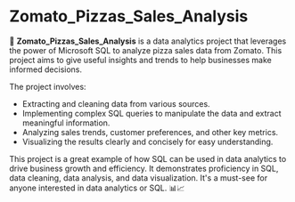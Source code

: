 # Zomato_Pizzas_Sales_Analysis

🍕 **Zomato_Pizzas_Sales_Analysis** is a data analytics project that leverages the power of Microsoft SQL to analyze pizza sales data from Zomato. This project aims to give useful insights and trends to help businesses make informed decisions.

The project involves:
- Extracting and cleaning data from various sources.
- Implementing complex SQL queries to manipulate the data and extract meaningful information.
- Analyzing sales trends, customer preferences, and other key metrics.
- Visualizing the results clearly and concisely for easy understanding.

This project is a great example of how SQL can be used in data analytics to drive business growth and efficiency. It demonstrates proficiency in SQL, data cleaning, data analysis, and data visualization. It's a must-see for anyone interested in data analytics or SQL. 📊📈
